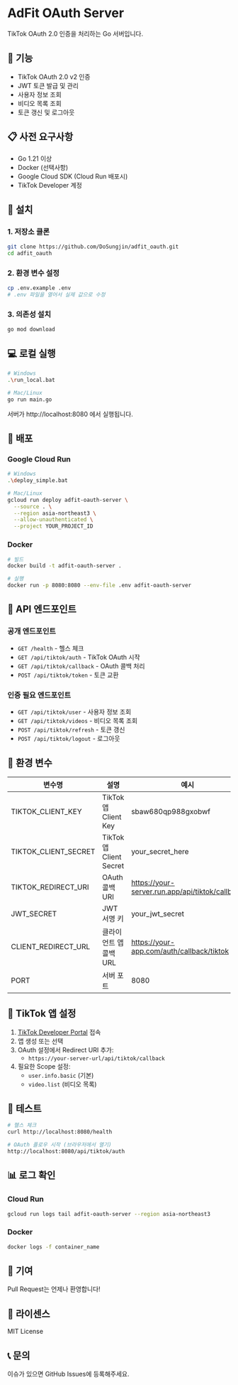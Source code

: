 # AdFit OAuth Server

TikTok OAuth 2.0 인증을 처리하는 Go 서버입니다.

## 🚀 기능

- TikTok OAuth 2.0 v2 인증
- JWT 토큰 발급 및 관리
- 사용자 정보 조회
- 비디오 목록 조회
- 토큰 갱신 및 로그아웃

## 📋 사전 요구사항

- Go 1.21 이상
- Docker (선택사항)
- Google Cloud SDK (Cloud Run 배포시)
- TikTok Developer 계정

## 🔧 설치

### 1. 저장소 클론

```bash
git clone https://github.com/DoSungjin/adfit_oauth.git
cd adfit_oauth
```

### 2. 환경 변수 설정

```bash
cp .env.example .env
# .env 파일을 열어서 실제 값으로 수정
```

### 3. 의존성 설치

```bash
go mod download
```

## 💻 로컬 실행

```bash
# Windows
.\run_local.bat

# Mac/Linux
go run main.go
```

서버가 http://localhost:8080 에서 실행됩니다.

## 🚀 배포

### Google Cloud Run

```bash
# Windows
.\deploy_simple.bat

# Mac/Linux
gcloud run deploy adfit-oauth-server \
  --source . \
  --region asia-northeast3 \
  --allow-unauthenticated \
  --project YOUR_PROJECT_ID
```

### Docker

```bash
# 빌드
docker build -t adfit-oauth-server .

# 실행
docker run -p 8080:8080 --env-file .env adfit-oauth-server
```

## 📡 API 엔드포인트

### 공개 엔드포인트

- `GET /health` - 헬스 체크
- `GET /api/tiktok/auth` - TikTok OAuth 시작
- `GET /api/tiktok/callback` - OAuth 콜백 처리
- `POST /api/tiktok/token` - 토큰 교환

### 인증 필요 엔드포인트

- `GET /api/tiktok/user` - 사용자 정보 조회
- `GET /api/tiktok/videos` - 비디오 목록 조회
- `POST /api/tiktok/refresh` - 토큰 갱신
- `POST /api/tiktok/logout` - 로그아웃

## 🔑 환경 변수

| 변수명 | 설명 | 예시 |
|--------|------|------|
| TIKTOK_CLIENT_KEY | TikTok 앱 Client Key | sbaw680qp988gxobwf |
| TIKTOK_CLIENT_SECRET | TikTok 앱 Client Secret | your_secret_here |
| TIKTOK_REDIRECT_URI | OAuth 콜백 URI | https://your-server.run.app/api/tiktok/callback |
| JWT_SECRET | JWT 서명 키 | your_jwt_secret |
| CLIENT_REDIRECT_URL | 클라이언트 앱 콜백 URL | https://your-app.com/auth/callback/tiktok |
| PORT | 서버 포트 | 8080 |

## 📝 TikTok 앱 설정

1. [TikTok Developer Portal](https://developers.tiktok.com) 접속
2. 앱 생성 또는 선택
3. OAuth 설정에서 Redirect URI 추가:
   - `https://your-server-url/api/tiktok/callback`
4. 필요한 Scope 설정:
   - `user.info.basic` (기본)
   - `video.list` (비디오 목록)

## 🧪 테스트

```bash
# 헬스 체크
curl http://localhost:8080/health

# OAuth 플로우 시작 (브라우저에서 열기)
http://localhost:8080/api/tiktok/auth
```

## 📊 로그 확인

### Cloud Run
```bash
gcloud run logs tail adfit-oauth-server --region asia-northeast3
```

### Docker
```bash
docker logs -f container_name
```

## 🤝 기여

Pull Request는 언제나 환영합니다!

## 📄 라이센스

MIT License

## 📞 문의

이슈가 있으면 GitHub Issues에 등록해주세요.
